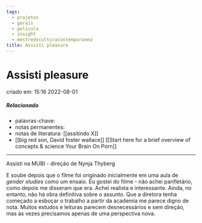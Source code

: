 ```yaml
---
tags:
  - projetos
  - gerais
  - pelicula
  - insight
  - mestredeculturacontemporanea
title: Assisti pleasure
---
```

# Assisti pleasure
criado em: 15:16 2022-08-01

##### Relacionado
- palavras-chave: 
- notas permanentes: 
- notas de literatura: [[assitindo X]]
- [[big red son, David foster wallace]]
[[Start here for a brief overview of concepts & science  Your Brain On Porn]]
---
Assisti na MUBI - direção de Nynja Thyberg

E soube depois que o filme foi originado inicialmente em uma aula de *gender studies* como um ensaio.
Eu gostei do filme - não achei panfletário, como depois me disseram que era. Achei realista e interessante. Ainda, no entanto, não há obra definitiva sobre o assunto.
Que a diretora tenha começado a esboçar o trabalho a partir da academia me parece digno de nota. Muitos estudos e leituras parecem desnecessários e sem direção, mas às vezes precisamos apenas de uma perspectiva nova.